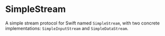 # SimpleStream

A simple stream protocol for Swift named `SimpleStream`, with two concrete implementations:
`SimpleInputStream` and `SimpleDataStream`.
